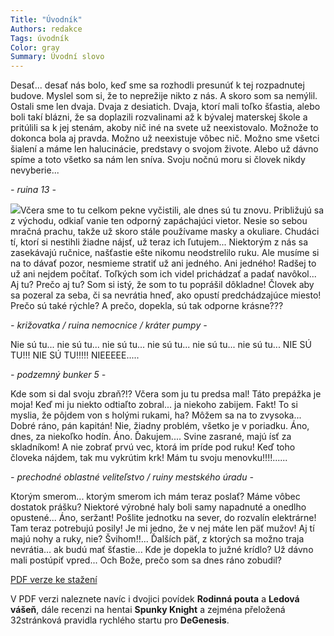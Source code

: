 ```yaml
---
Title: "Úvodník"
Authors: redakce
Tags: úvodník
Color: gray
Summary: Úvodní slovo
---
```

Desať... desať nás bolo, keď sme sa rozhodli presunúť k tej rozpadnutej budove. Myslel som si, že to neprežije nikto z nás. A skoro som sa nemýlil. Ostali sme len dvaja. Dvaja z desiatich. Dvaja, ktorí mali toľko šťastia, alebo boli takí blázni, že sa doplazili rozvalinami až k bývalej materskej škole a pritúlili sa k jej stenám, akoby nič iné na svete už neexistovalo. Možnože to dokonca bola aj pravda. Možno už neexistuje vôbec nič. Možno sme všetci šialení a máme len halucinácie, predstavy o svojom živote. Alebo už dávno spíme a toto všetko sa nám len sníva. Svoju nočnú moru si človek nikdy nevyberie...

_- ruina 13 -_

![](/files/drakkar10.jpg)Včera sme to tu celkom pekne vyčistili, ale dnes sú tu znovu. Približujú sa z východu, odkiaľ vanie ten odporný zapáchajúci vietor. Nesie so sebou mračná prachu, takže už skoro stále používame masky a okuliare. Chudáci tí, ktorí si nestihli žiadne nájsť, už teraz ich ľutujem... Niektorým z nás sa zasekávajú ručnice, našťastie ešte nikomu neodstrelilo ruku. Ale musíme si na to dávať pozor, nesmieme stratiť už ani jedného. Ani jedného! Radšej to už ani nejdem počítať. Toľkých som ich videl prichádzať a padať navôkol... Aj tu? Prečo aj tu? Som si istý, že som to tu poprášil dôkladne! Človek aby sa pozeral za seba, či sa nevrátia hneď, ako opustí predchádzajúce miesto! Prečo sú také rýchle? A prečo, dopekla, sú tak odporne krásne???

_- križovatka / ruina nemocnice / kráter pumpy -_

Nie sú tu... nie sú tu... nie sú tu... nie sú tu... nie sú tu... nie sú tu... NIE SÚ TU!!! NIE SÚ TU!!!!! NIEEEEE.....

_- podzemný bunker 5 -_

Kde som si dal svoju zbraň?!? Včera som ju tu predsa mal! Táto prepážka je moja! Keď mi ju niekto odtiaľto zobral... ja niekoho zabijem. Fakt! To si myslia, že pôjdem von s holými rukami, ha? Môžem sa na to zvysoka... Dobré ráno, pán kapitán! Nie, žiadny problém, všetko je v poriadku. Áno, dnes, za niekoľko hodín. Áno. Ďakujem.... Svine zasrané, majú ísť za skladníkom! A nie zobrať prvú vec, ktorá im príde pod ruku! Keď toho človeka nájdem, tak mu vykrútim krk! Mám tu svoju menovku!!!!......

_- prechodné oblastné veliteľstvo / ruiny mestského úradu -_

Ktorým smerom... ktorým smerom ich mám teraz poslať? Máme vôbec dostatok prášku? Niektoré výrobné haly boli samy napadnuté a onedlho opustené... Áno, seržant! Pošlite jednotku na sever, do rozvalín elektrárne! Tam teraz potrebujú posily! Je mi jedno, že v nej máte len päť mužov! Aj tí majú nohy a ruky, nie? Švihom!!... Ďalších päť, z ktorých sa možno traja nevrátia... ak budú mať šťastie... Kde je dopekla to južné krídlo? Už dávno mali postúpiť vpred... Och Bože, prečo som sa dnes ráno zobudil?

<div class="poznamka">

[PDF verze ke stažení](http://drakkar.rpgplanet.cz/2008/10/16/10/)

V PDF verzi naleznete navíc i dvojici povídek **Rodinná pouta** a **Ledová vášeň**, dále recenzi na hentai **Spunky Knight** a zejména přeložená 32stránková pravidla rychlého startu pro **DeGenesis**.

</div>

